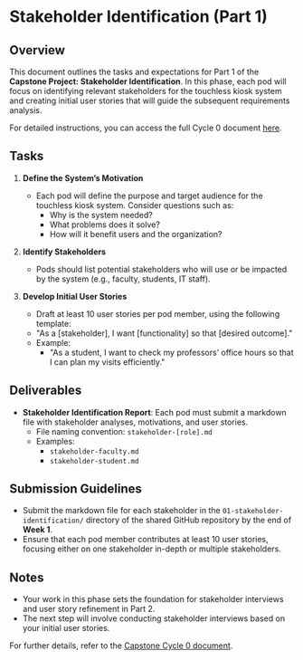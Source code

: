 # Stakeholder Identification (Part 1)

## Overview

This document outlines the tasks and expectations for Part 1 of the **Capstone Project: Stakeholder Identification**. In this phase, each pod will focus on identifying relevant stakeholders for the touchless kiosk system and creating initial user stories that will guide the subsequent requirements analysis.

For detailed instructions, you can access the full Cycle 0 document [here](https://github.com/4210-Capstones/4210-course-resources/blob/main/Capstone/4210_Capstone_Cycle_0.pdf).

## Tasks

1. **Define the System’s Motivation**
   - Each pod will define the purpose and target audience for the touchless kiosk system. Consider questions such as:
     - Why is the system needed?
     - What problems does it solve?
     - How will it benefit users and the organization?

2. **Identify Stakeholders**
   - Pods should list potential stakeholders who will use or be impacted by the system (e.g., faculty, students, IT staff).

3. **Develop Initial User Stories**
   - Draft at least 10 user stories per pod member, using the following template:  
   - "As a [stakeholder], I want [functionality] so that [desired outcome]."  
   - Example:  
     - "As a student, I want to check my professors’ office hours so that I can plan my visits efficiently."

## Deliverables

- **Stakeholder Identification Report**: Each pod must submit a markdown file with stakeholder analyses, motivations, and user stories.
  - File naming convention: `stakeholder-[role].md`
  - Examples:
    - `stakeholder-faculty.md`
    - `stakeholder-student.md`

## Submission Guidelines

- Submit the markdown file for each stakeholder in the `01-stakeholder-identification/` directory of the shared GitHub repository by the end of **Week 1**.
- Ensure that each pod member contributes at least 10 user stories, focusing either on one stakeholder in-depth or multiple stakeholders.

## Notes

- Your work in this phase sets the foundation for stakeholder interviews and user story refinement in Part 2.
- The next step will involve conducting stakeholder interviews based on your initial user stories.

For further details, refer to the [Capstone Cycle 0 document](https://github.com/4210-Capstones/4210-course-resources/blob/main/Capstone/4210_Capstone_Cycle_0.pdf).
